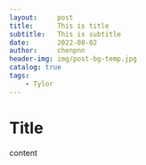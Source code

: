 ```yaml
---
layout:     post
title:      This is title
subtitle:   This is subtitle
date:       2022-08-02
author:     chenpnn
header-img: img/post-bg-temp.jpg
catalog: true
tags:
    - Tylor
---
```


# Title

content
